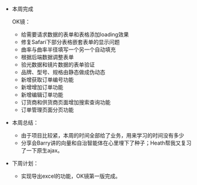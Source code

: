 - 本周完成

  OK镜：

  - 给需要请求数据的表单和表格添加loading效果
  - 修复Safari下部分表格嵌套表单的显示问题
  - 曲率与曲率半径填写一个另一个自动填充
  - 根据后端数据调整表单
  - 验光数据和镜片数据的表单验证
  - 品牌、型号、规格由静态做成伪动态
  - 新增获取订单编号功能
  - 新增增加订单功能
  - 新增编辑订单功能
  - 订货商和供货商页面增加搜索查询功能
  - 订单管理页面分页功能

- 本周总结：

  - 由于项目比较紧，本周的时间全部给了业务，用来学习的时间没有多少
  - 分享会Barry讲的向量和自治智能体在心里埋下了种子；Heath帮我又复习了一下原生ajax。

- 下周计划：

  - 实现导出excel的功能，OK镜第一版完成。